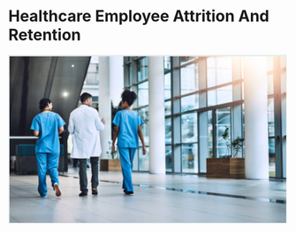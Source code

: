 # Healthcare Employee Attrition And Retention
![](https://github.com/Imisau/HEALTHCARE-EMPLOYEE-ATTRITION/blob/main/PBI_IMAGE.png?raw=true)

